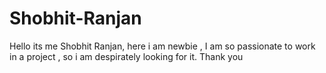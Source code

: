 # Shobhit-Ranjan
Hello its me Shobhit Ranjan, here i am newbie , I am so passionate to work in a project , so i am despirately looking for it.
Thank you
